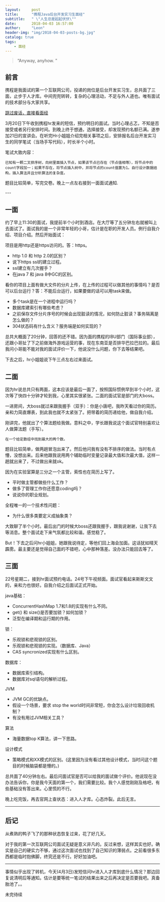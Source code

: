 ```yaml
---
layout:     post
title:      "携程Java后台开发实习生面经"
subtitle:   " \"人生总是起起伏伏\""
date:       2018-04-03 16:57:00
author:     "Leon"
header-img: "img/2018-04-03-posts-bg.jpg"
catalog: true
tags:
    - 面经
---
```


> “Anyway, anyhow. ”


## 前言

携程是我面试的第一个互联网公司，投递的岗位是后台开发实习生，总共面了三面，止步于人才库。中间兜兜转转，复杂的心理活动，不足与外人道也。唯有面试的技术部分与大家共享。

[跳过废话，直接看面经 ](#build) 

3月20日下午收到携程hr发来的短信，预约明日的面试。当时心理忐忑，不知是否接受或者另行安排时间。到晚上终于想通，选择接受，却发现预约名额已满。遂参加21日的宣讲会。在听完Hr小姐姐介绍完相关事项之后，安排报名后台开发实习生的同学笔试（当场手写代码），时长半个小时。

笔试大致内容：
```
已知有一颗二叉排序树，向树里面插入节点，如果该节点已存在（节点值相等），将节点中的count字段加一；如果不存在，将节点插入树中，并将节点的count值置为1。自行设计数据结构，插入算法并且分析算法的复杂度。
```
题目比较简单，写完交卷。晚上一点左右接到一面面试通知.


<p id = "build"></p>
---

## 一面

约了早上11:30的面试，我提前半个小时到酒店。在大厅等了五分钟左右就被叫上去面试了。面试我的是一个非常年轻的小哥，估计是在职的开发人员。例行自我介绍、项目介绍。然后开始面试：

项目是用http还是https访问的。答：https。

- http 1.0 和 http 2.0的区别？
- 说下https ssl的建立过程。
- ssl建立有几次握手？
- 在java 7 和 java 8中GC的区别。

看你的项目上面有做大文件的分片上传，在上传的过程可以做其他的事情吗？是否可以后台运行？答：不能后台运行，如果要做的话可以用task来做。

- 多个task是在一个进程中运行吗？
- 数据库建索引有哪些考虑？
- 之前保存文件分片序号的时候会出现脏读的情况，如何防止脏读？事务隔离是怎么做的？
- 304状态码有什么含义？服务端是如何实现的？

总共大概面了20分钟，回答的还不错。因为面的携程的IBU部门（国际事业部），还跟小哥扯了下之前做海外游戏运营的事，现在东南亚是否排华巴拉巴拉的。最后我问小哥能不能对我的面试评价一下，他说没什么问题，你下去等结果吧。

下去之后，hr小姐姐说下午三点左右过来面试。

## 二面
因为hr说总共只有两面，这本应该是最后一面了，按照国际惯例早到半个小时，这次等了快四十分钟才轮到我，心里其实很紧张。二面的面试官是部门的大boss。

一进房间，大boss就过来跟我握手（双手）：你是小唐吧，我昨天看过你的简历。亲和力简直爆表，到此我也就不太紧张了。把带着的简历递给他，做自我介绍。

刚讲完，他就出了个算法题给我做。意料之中，学长跟我说这个面试官特别喜欢让人做算法题（手写）。

```
在一个给定数组中找到最大的两个数。
```
题目比较简单，做两趟冒泡出来了。然后他问我有没有不排序的做法。当时有点懵，没想出来。后来他跟我说用两个辅助临时变量记录最大值和次最大值，这样一趟就出来了，不过做出来就ok。

因为在实验室算是三分之一个主管，索性也在简历上写了。

- 平时做主管都做些什么工作？
- 做多了管理工作你还愿意coding吗？
- 说说你的职业规划。

全程唯一的一个技术性问题：

- 为什么很多类要定义成抽象类？

大致聊了半个小时。最后出门的时候大boss还跟我握手，跟我说谢谢，让我下去等消息。整个面试走下来气氛都比较和谐。感觉稳了。

But！下去之后问hr小姐姐，她跟我说待定，等他们回上海会加面。这话犹如晴天霹雳。最主要还是觉得自己面的不错吧，心中那种落差。没办法只能回去等了。

## 三面

22号星期二，接到hr面试预约电话。24号下午视频面。面试官看起来斯斯文文的，亲和力也很好。自我介绍之后面试正式开始。

java基础：

- ConcurrentHashMap 1.7和1.8的实现有什么不同。
- get() 和 size()是否要加锁？如何加锁？
- 泛型在编译期和运行期的作用。

锁：

- 乐观锁和悲观锁的区别。
- 乐观锁和悲观锁的实现。（数据库、Java）
- CAS syncronized实现有什么区别。

数据库：

- 数据库索引结构。
- 数据库对sql语句的解析过程。

JVM

- JVM GC的优缺点。
- 假设一个场景，要求 stop the world时间非常短，你会怎么设计垃圾回收机制？
- 有没有用过JVM相关工具？

算法

- 海量数据top K算法，讲一下思路。

设计模式

- 策略模式和XX模式的区别。(这里因为没有看过其他设计模式，当时问这个题目的时候脑袋都是懵的。)

总共面了40分钟左右。最后问面试官是否可以给我的面试做个评价。他说现在没办法告诉你，你是我今天面的第一个，我们需要比较。我个人感觉刚刚及格吧，有些基础没有答出来。心里慌的不行。

晚上吃完饭，再去官网上查状态：进入人才库。心态炸裂。此后无言。

---

## 后记
从煮熟的鸭子飞了的那种状态恢复过来，花了好几天。

对于我的第一次互联网公司面试无疑是意义非凡的。反过来想，这样其实也好。确实是自己的硬实力不够，通过这次面试也找到了自己知识的薄弱点。之前看很多东西都是临时抱佛脚，终究还是不行。好好加油吧。

---

事情似乎出现了转机，今天(4月3日)发短信问hr进入人才库到底什么情况？那边回复说清明后等通知。估计是要等统一笔试的结果出来之后再决定是否要我吧。真备胎池了。。

未完待续


